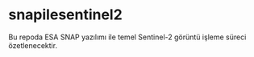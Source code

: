 # snapilesentinel2
Bu repoda ESA SNAP yazılımı ile temel Sentinel-2 görüntü işleme süreci özetlenecektir.
